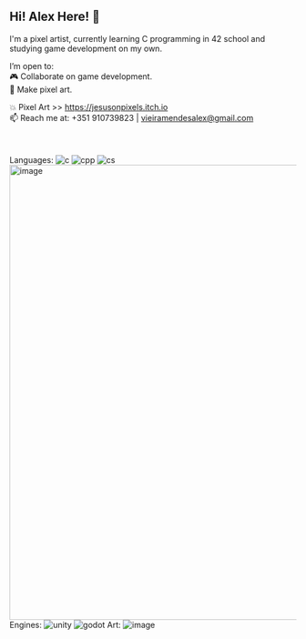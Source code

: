 ## Hi! Alex Here! :punch:

I'm a pixel artist, currently learning C programming in 42 school and studying game development on my own.

I’m open to:\
      :video_game: Collaborate on game development. \
      :art: Make pixel art.

:collision: Pixel Art >> https://jesusonpixels.itch.io
\
📫 Reach me at: +351 910739823 | vieiramendesalex@gmail.com
\
\
\
\
Languages:
![c](https://github.com/user-attachments/assets/e5fd264b-1b82-4757-8e7e-0895c71575b8)
![cpp](https://github.com/user-attachments/assets/ba1c910a-0526-4021-b430-d79644a07c9e)
![cs](https://github.com/user-attachments/assets/56b3732b-05d9-41f4-a53f-992d4bcf7ddb)
<img width="890" height="800" alt="image" src="https://github.com/user-attachments/assets/d0fd9e4f-b2ab-4b10-96d4-ae93f0a8f439" />
Engines:
![unity](https://github.com/user-attachments/assets/bd37344a-5361-4a93-99d8-2ac288b6af82)
![godot](https://github.com/user-attachments/assets/54590264-9105-4a86-8258-5c5461817cd2)
Art:
![image](https://github.com/user-attachments/assets/486d85c4-5989-452c-b355-c28ed34aebbf)
